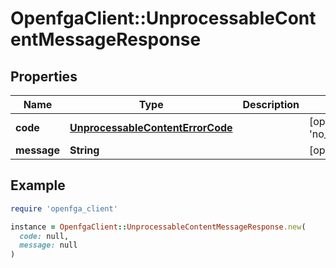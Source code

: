 # OpenfgaClient::UnprocessableContentMessageResponse

## Properties

| Name | Type | Description | Notes |
| ---- | ---- | ----------- | ----- |
| **code** | [**UnprocessableContentErrorCode**](UnprocessableContentErrorCode.md) |  | [optional][default to &#39;no_throttled_error_code&#39;] |
| **message** | **String** |  | [optional] |

## Example

```ruby
require 'openfga_client'

instance = OpenfgaClient::UnprocessableContentMessageResponse.new(
  code: null,
  message: null
)
```

